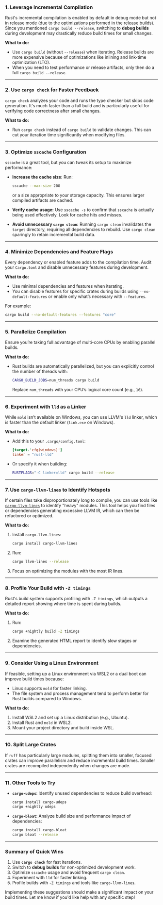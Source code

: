 ### **1. Leverage Incremental Compilation**
Rust's incremental compilation is enabled by default in debug mode but not in release mode (due to the optimizations performed in the release builds). Since you mentioned `cargo build --release`, switching to **debug builds** during development may drastically reduce build times for small changes.

**What to do:**
- Use `cargo build` (without `--release`) when iterating. Release builds are more expensive because of optimizations like inlining and link-time optimization (LTO).
- When you need to test performance or release artifacts, only then do a full `cargo build --release`.

---

### **2. Use `cargo check` for Faster Feedback**
`cargo check` analyzes your code and runs the type checker but skips code generation. It's much faster than a full build and is particularly useful for verifying code correctness after small changes.

**What to do:**
- Run `cargo check` instead of `cargo build` to validate changes. This can cut your iteration time significantly when modifying files.

---

### **3. Optimize `sscache` Configuration**
`sscache` is a great tool, but you can tweak its setup to maximize performance:

- **Increase the cache size:**
  Run:
  ```bash
  sscache --max-size 20G
  ```
  or a size appropriate to your storage capacity. This ensures larger compiled artifacts are cached.

- **Verify cache usage:**
  Use `sscache -s` to confirm that `sscache` is actually being used effectively. Look for cache hits and misses.

- **Avoid unnecessary `cargo clean`:**
  Running `cargo clean` invalidates the `target` directory, requiring all dependencies to rebuild. Use `cargo clean` sparingly to retain incremental build data.

---

### **4. Minimize Dependencies and Feature Flags**
Every dependency or enabled feature adds to the compilation time. Audit your `Cargo.toml` and disable unnecessary features during development.

**What to do:**
- Use minimal dependencies and features when iterating.
- You can disable features for specific crates during builds using `--no-default-features` or enable only what’s necessary with `--features`.

For example:
```bash
cargo build --no-default-features --features "core"
```

---

### **5. Parallelize Compilation**
Ensure you’re taking full advantage of multi-core CPUs by enabling parallel builds.

**What to do:**
- Rust builds are automatically parallelized, but you can explicitly control the number of threads with:
  ```bash
  CARGO_BUILD_JOBS=num_threads cargo build
  ```
  Replace `num_threads` with your CPU’s logical core count (e.g., `16`).

---

### **6. Experiment with `lld` as a Linker**
While `mold` isn’t available on Windows, you can use LLVM's `lld` linker, which is faster than the default linker (`link.exe` on Windows).

**What to do:**
- Add this to your `.cargo/config.toml`:
  ```toml
  [target.'cfg(windows)']
  linker = "rust-lld"
  ```
- Or specify it when building:
  ```bash
  RUSTFLAGS="-C linker=lld" cargo build --release
  ```

---

### **7. Use `cargo-llvm-lines` to Identify Hotspots**
If certain files take disproportionately long to compile, you can use tools like [`cargo-llvm-lines`](https://github.com/dtolnay/cargo-llvm-lines) to identify "heavy" modules. This tool helps you find files or dependencies generating excessive LLVM IR, which can then be refactored or optimized.

**What to do:**
1. Install `cargo-llvm-lines`:
   ```bash
   cargo install cargo-llvm-lines
   ```
2. Run:
   ```bash
   cargo llvm-lines --release
   ```
3. Focus on optimizing the modules with the most IR lines.

---

### **8. Profile Your Build with `-Z timings`**
Rust's build system supports profiling with `-Z timings`, which outputs a detailed report showing where time is spent during builds.

**What to do:**
1. Run:
   ```bash
   cargo +nightly build -Z timings
   ```
2. Examine the generated HTML report to identify slow stages or dependencies.

---

### **9. Consider Using a Linux Environment**
If feasible, setting up a Linux environment via WSL2 or a dual boot can improve build times because:
- Linux supports `mold` for faster linking.
- The file system and process management tend to perform better for Rust builds compared to Windows.

**What to do:**
1. Install WSL2 and set up a Linux distribution (e.g., Ubuntu).
2. Install Rust and `mold` in WSL2.
3. Mount your project directory and build inside WSL.

---

### **10. Split Large Crates**
If `ruff` has particularly large modules, splitting them into smaller, focused crates can improve parallelism and reduce incremental build times. Smaller crates are recompiled independently when changes are made.

---

### **11. Other Tools to Try**
- **`cargo-udeps`**: Identify unused dependencies to reduce build overhead:
  ```bash
  cargo install cargo-udeps
  cargo +nightly udeps
  ```
- **`cargo-bloat`**: Analyze build size and performance impact of dependencies:
  ```bash
  cargo install cargo-bloat
  cargo bloat --release
  ```

---

### Summary of Quick Wins
1. Use **`cargo check`** for fast iterations.
2. Switch to **debug builds** for non-optimized development work.
3. Optimize `sscache` usage and avoid frequent `cargo clean`.
4. Experiment with `lld` for faster linking.
5. Profile builds with `-Z timings` and tools like `cargo-llvm-lines`.

Implementing these suggestions should make a significant impact on your build times. Let me know if you'd like help with any specific step!